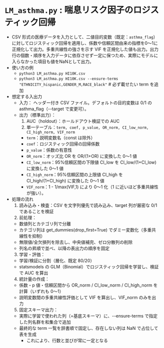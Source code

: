 # `LM_asthma.py` : 喘息リスク因子のロジスティック回帰
- CSV 形式の医療データを入力として、二値目的変数（既定：`asthma_flag`）に対してロジスティック回帰を適用し、係数や信頼区間由来の指標を0〜1に正規化して出力。多重共線性の強さを示す VIF を正規化した値も出力。出力行の個数・順序を入力データに依存させず一定に保つため、実際にモデルに入らなかった項目も値をNaNとして出力。
- 使い方の例
  - `python3 LM_asthma.py HI10K.csv`
  - `python3 LM_asthma.py HI10K.csv --ensure-terms "ETHNICITY_hispanic,GENDER_M,RACE_black"` # 必ず載せたい term を追加
- 想定する入出力
  - 入力： ヘッダー付き CSV ファイル。デフォルトの目的変数は 0/1 の asthma_flag（--target で変更可）。
  - 出力（標準出力）：
    1. AUC（holdout）：ホールドアウト検証での AUC
    2. 単一テーブル：`term, coef, p_value, OR_norm, CI_low_norm, CI_high_norm, VIF_norm`
      - `term`：説明変数名（const は除外）
      - `coef`：ロジスティック回帰の回帰係数
      - `p_value`：係数の有意性
      - `OR_norm`：オッズ比 OR を OR/(1+OR) に変換した 0〜1 値
      - `CI_low_norm`：95%信頼区間の下限値 CI_low を CI_low/(1+CI_low) に変換した 0～1 値
      - `CI_high_norm`：95%信頼区間の上限値 CI_high を CI_high/(1+CI_high) に変換した 0～1 値
      - `VIF_norm`：1 - 1/max(VIF,1) により 0〜1 化（1 に近いほど多重共線性が強い）。
- 処理の流れ
  1. 読み込み・検査：CSV を文字列優先で読み込み、target 列が厳密な 0/1 であることを検証
  2. 前処理：
    - 数値列とカテゴリ列で分離
    - カテゴリ列は get_dummies(drop_first=True) でダミー変数化（多重共線性を抑制）
    - 無限値/全欠損列を除去し、中央値補完、ゼロ分散列の削除
    - 列名の昇順で並べ、以降の表出力の順序を固定
  3. 学習・評価：
    - 学習/検証に分割（層化、既定 80/20）
    - statsmodels の GLM（Binomial）でロジスティック回帰を学習し、検証で AUC を算出
  4. 統計量の作成：
    - 係数・p 値・信頼区間から OR_norm / CI_low_norm / CI_high_norm を計算（いずれも 0〜1）
    - 説明変数間の多重共線性評価として VIF を算出し、VIF_norm のみを出力
  5. 固定スキーマ出力：
    - 実際に学習で使われた列（=基底スキーマ）に、--ensure-terms で指定した列名群を和集合で追加
    - 最終的な term 一覧を辞書順で固定し、存在しない列は NaN で占位して表を生成
      - これにより、行数と並びが常に一定となる 
